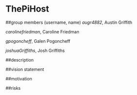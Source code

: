 # ThePiHost

##group members (username, name)
*augr4882*, Austin Griffith

*carolinefriedman*, Caroline Friedman

*gpogoncheff*, Galen Pogoncheff

*joshuaGriffiths*, Josh Griffiths


##description


##vision statement


##motivation


##risks

